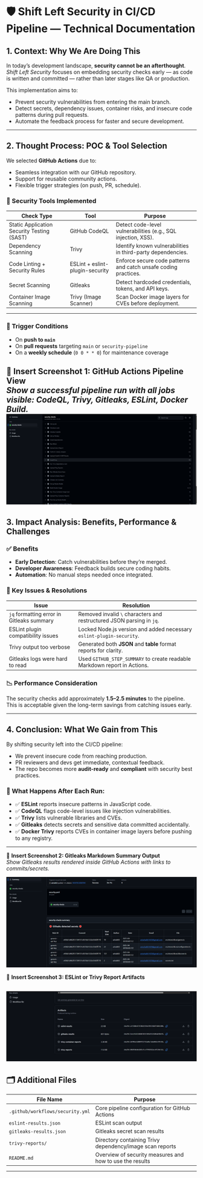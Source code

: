 # 🛡️ Shift Left Security in CI/CD Pipeline — Technical Documentation

## 1. Context: Why We Are Doing This

In today’s development landscape, **security cannot be an afterthought**. *Shift Left Security* focuses on embedding security checks early — as code is written and committed — rather than later stages like QA or production.

This implementation aims to:

- Prevent security vulnerabilities from entering the main branch.
- Detect secrets, dependency issues, container risks, and insecure code patterns during pull requests.
- Automate the feedback process for faster and secure development.

---

## 2. Thought Process: POC & Tool Selection

We selected **GitHub Actions** due to:

- Seamless integration with our GitHub repository.
- Support for reusable community actions.
- Flexible trigger strategies (on push, PR, schedule).

### 🔧 Security Tools Implemented

| Check Type                        | Tool                       | Purpose                                                                 |
|----------------------------------|----------------------------|-------------------------------------------------------------------------|
| Static Application Security Testing (SAST) | GitHub CodeQL             | Detect code-level vulnerabilities (e.g., SQL injection, XSS).          |
| Dependency Scanning              | Trivy                      | Identify known vulnerabilities in third-party dependencies.             |
| Code Linting + Security Rules    | ESLint + eslint-plugin-security | Enforce secure code patterns and catch unsafe coding practices.     |
| Secret Scanning                  | Gitleaks                   | Detect hardcoded credentials, tokens, and API keys.                    |
| Container Image Scanning         | Trivy (Image Scanner)      | Scan Docker image layers for CVEs before deployment.                   |

---

### 🧪 Trigger Conditions

- On **push to `main`**
- On **pull requests** targeting `main` or `security-pipeline`
- On a **weekly schedule** (`0 0 * * 0`) for maintenance coverage

📸 **Insert Screenshot 1: GitHub Actions Pipeline View**  
*Show a successful pipeline run with all jobs visible: CodeQL, Trivy, Gitleaks, ESLint, Docker Build.*
![alt text](<Sucessful job.png>)
---

## 3. Impact Analysis: Benefits, Performance & Challenges

### ✅ Benefits

- **Early Detection**: Catch vulnerabilities before they’re merged.
- **Developer Awareness**: Feedback builds secure coding habits.
- **Automation**: No manual steps needed once integrated.

### 🧠 Key Issues & Resolutions

| Issue                                       | Resolution                                                                 |
|--------------------------------------------|---------------------------------------------------------------------------|
| `jq` formatting error in Gitleaks summary  | Removed invalid `\` characters and restructured JSON parsing in `jq`.    |
| ESLint plugin compatibility issues         | Locked Node.js version and added necessary `eslint-plugin-security`.     |
| Trivy output too verbose                   | Generated both **JSON** and **table** format reports for clarity.        |
| Gitleaks logs were hard to read            | Used `GITHUB_STEP_SUMMARY` to create readable Markdown report in Actions.|

### 📉 Performance Consideration

The security checks add approximately **1.5–2.5 minutes** to the pipeline.  
This is acceptable given the long-term savings from catching issues early.

---

## 4. Conclusion: What We Gain from This

By shifting security left into the CI/CD pipeline:

- We prevent insecure code from reaching production.
- PR reviewers and devs get immediate, contextual feedback.
- The repo becomes more **audit-ready** and **compliant** with security best practices.

### 🚨 What Happens After Each Run:

- ✅ **ESLint** reports insecure patterns in JavaScript code.
- ✅ **CodeQL** flags code-level issues like injection vulnerabilities.
- ✅ **Trivy** lists vulnerable libraries and CVEs.
- ✅ **Gitleaks** detects secrets and sensitive data committed accidentally.
- ✅ **Docker Trivy** reports CVEs in container image layers before pushing to any registry.

---

📸 **Insert Screenshot 2: Gitleaks Markdown Summary Output**  
*Show Gitleaks results rendered inside GitHub Actions with links to commits/secrets.*

![alt text](<Gitleaks summary.png>)

📸 **Insert Screenshot 3: ESLint or Trivy Report Artifacts**  

![alt text](Artifcats.png)
---

## 🗂️ Additional Files

| File Name                         | Purpose                                                  |
|----------------------------------|----------------------------------------------------------|
| `.github/workflows/security.yml` | Core pipeline configuration for GitHub Actions           |
| `eslint-results.json`            | ESLint scan output                                       |
| `gitleaks-results.json`          | Gitleaks secret scan results                             |
| `trivy-reports/`                 | Directory containing Trivy dependency/image scan reports |
| `README.md`                      | Overview of security measures and how to use the results |

---


